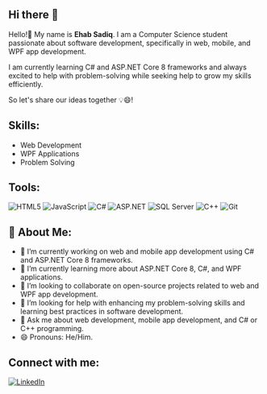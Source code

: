 ## Hi there 👋
<!--**HoBaaMa/HoBaaMa** is a ✨ _special_ ✨ repository because its `README.md` (this file) appears on your GitHub profile.-->
<!--![Banner](path/to/your/banner/image.png)-->

Hello!👋 My name is <b>Ehab Sadiq</b>. I am a Computer Science student passionate about software development, specifically in web, mobile, and WPF app development.

I am currently learning C# and ASP.NET Core 8 frameworks and always excited to help with problem-solving while seeking help to grow my skills efficiently.

So let's share our ideas together 💡😄!

## Skills:
- Web Development
- WPF Applications
- Problem Solving

## Tools:
![HTML5](https://img.shields.io/badge/HTML5-E34F26?style=for-the-badge&logo=html5&logoColor=white)
![JavaScript](https://img.shields.io/badge/JavaScript-F7DF1E?style=for-the-badge&logo=javascript&logoColor=black)
![C#](https://img.shields.io/badge/C%23-239120?style=for-the-badge&logo=c-sharp&logoColor=white)
![ASP.NET](https://img.shields.io/badge/ASP.NET-512BD4?style=for-the-badge&logo=dotnet&logoColor=white)
![SQL Server](https://img.shields.io/badge/SQL%20Server-CC2927?style=for-the-badge&logo=microsoft-sql-server&logoColor=white)
![C++](https://img.shields.io/badge/C++-00599C?style=for-the-badge&logo=c%2b%2b&logoColor=white)
![Git](https://img.shields.io/badge/Git-F05032?style=for-the-badge&logo=git&logoColor=white)


## 🌟 About Me:

- 🔭 I’m currently working on web and mobile app development using C# and ASP.NET Core 8 frameworks.
- 🌱 I’m currently learning more about ASP.NET Core 8, C#, and WPF applications.
- 👯 I’m looking to collaborate on open-source projects related to web and WPF app development.
- 🤔 I’m looking for help with enhancing my problem-solving skills and learning best practices in software development.
- 💬 Ask me about web development, mobile app development, and C# or C++ programming.
- 😄 Pronouns: He/Him.

## Connect with me:
[![LinkedIn](https://img.shields.io/badge/LinkedIn-0A66C2?style=for-the-badge&logo=linkedin&logoColor=white)](https://www.linkedin.com/in/ehab-sadiq/)

